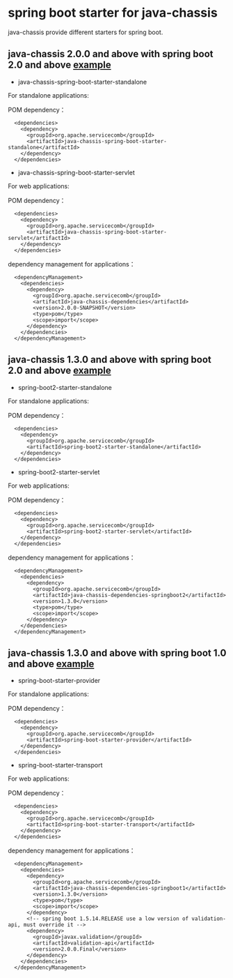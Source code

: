 # spring boot starter for java-chassis

java-chassis provide different starters for spring boot. 

## java-chassis 2.0.0 and above with spring boot 2.0 and above [example](https://github.com/apache/servicecomb-samples/tree/master/java-chassis-samples/metrics-extend-healthcheck)

* java-chassis-spring-boot-starter-standalone

For standalone applications:

POM dependency：

```
  <dependencies>
    <dependency>
      <groupId>org.apache.servicecomb</groupId>
      <artifactId>java-chassis-spring-boot-starter-standalone</artifactId>
    </dependency>
  </dependencies>
```

* java-chassis-spring-boot-starter-servlet

For web applications:

POM dependency：

```
  <dependencies>
    <dependency>
      <groupId>org.apache.servicecomb</groupId>
      <artifactId>java-chassis-spring-boot-starter-servlet</artifactId>
    </dependency>
  </dependencies>
```

dependency management for applications：

```
  <dependencyManagement>
    <dependencies>
      <dependency>
        <groupId>org.apache.servicecomb</groupId>
        <artifactId>java-chassis-dependencies</artifactId>
        <version>2.0.0-SNAPSHOT</version>
        <type>pom</type>
        <scope>import</scope>
      </dependency>
    </dependencies>
  </dependencyManagement>
```

## java-chassis 1.3.0 and above with spring boot 2.0 and above [example](https://github.com/apache/servicecomb-samples/tree/1.3.0/dependency_management/springboot2)

* spring-boot2-starter-standalone

For standalone applications:

POM dependency：

```
  <dependencies>
    <dependency>
      <groupId>org.apache.servicecomb</groupId>
      <artifactId>spring-boot2-starter-standalone</artifactId>
    </dependency>
  </dependencies>
```

* spring-boot2-starter-servlet

For web applications:

POM dependency：

```
  <dependencies>
    <dependency>
      <groupId>org.apache.servicecomb</groupId>
      <artifactId>spring-boot2-starter-servlet</artifactId>
    </dependency>
  </dependencies>
```

dependency management for applications：

```
  <dependencyManagement>
    <dependencies>
      <dependency>
        <groupId>org.apache.servicecomb</groupId>
        <artifactId>java-chassis-dependencies-springboot2</artifactId>
        <version>1.3.0</version>
        <type>pom</type>
        <scope>import</scope>
      </dependency>
    </dependencies>
  </dependencyManagement>
```

## java-chassis 1.3.0 and above with spring boot 1.0 and above [example](https://github.com/apache/servicecomb-samples/tree/1.3.0/dependency_management/springboot1)

* spring-boot-starter-provider

For standalone applications:

POM dependency：

```
  <dependencies>
    <dependency>
      <groupId>org.apache.servicecomb</groupId>
      <artifactId>spring-boot-starter-provider</artifactId>
    </dependency>
  </dependencies>
```

* spring-boot-starter-transport

For web applications:

POM dependency：

```
  <dependencies>
    <dependency>
      <groupId>org.apache.servicecomb</groupId>
      <artifactId>spring-boot-starter-transport</artifactId>
    </dependency>
  </dependencies>
```

dependency management for applications：

```
  <dependencyManagement>
    <dependencies>
      <dependency>
        <groupId>org.apache.servicecomb</groupId>
        <artifactId>java-chassis-dependencies-springboot1</artifactId>
        <version>1.3.0</version>
        <type>pom</type>
        <scope>import</scope>
      </dependency>
      <!-- spring boot 1.5.14.RELEASE use a low version of validation-api, must override it -->
      <dependency>
        <groupId>javax.validation</groupId>
        <artifactId>validation-api</artifactId>
        <version>2.0.0.Final</version>
      </dependency>
    </dependencies>
  </dependencyManagement>
```


